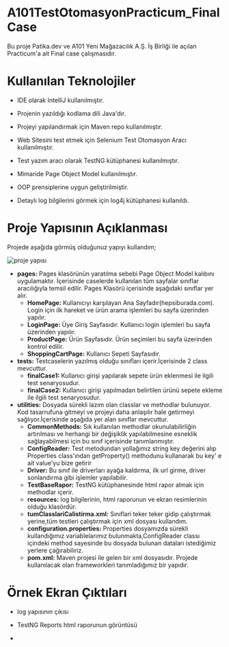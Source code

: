 # A101TestOtomasyonPracticum_FinalCase
Bu proje Patika.dev ve A101 Yeni Mağazacılık A.Ş. İş Birliği ile açılan Practicum'a ait Final case çalışmasıdır.

# Kullanılan Teknolojiler
+ IDE olarak IntelliJ kullanılmıştır.  

+ Projenin yazıldığı kodlama dili Java'dır.

+ Projeyi yapılandırmak için Maven repo kullanılmıştır.

+ Web Sitesini test etmek için Selenium Test Otomasyon Aracı kullanılmıştır.

+ Test yazım aracı olarak TestNG kütüphanesi kullanılmıştır.

+ Mimaride Page Object Model kullanılmıştır.

+ OOP prensiplerine uygun geliştirilmiştir.

+ Detaylı log bilgilerini görmek için log4j kütüphanesi kullanıldı.

# Proje Yapısının Açıklanması
Projede aşağıda görmüş olduğunuz yapıyı kullandım;

![proje yapısı](https://user-images.githubusercontent.com/111223290/199602424-2b70d353-d20a-452b-a55a-3de7758f2ae9.png)

+ **pages:** Pages klasörünün yaratılma sebebi Page Object Model kalıbını uygulamaktır. İçerisinde caselerde kullanılan tüm sayfalar sınıflar aracılığıyla temsil edilir. Pages Klasörü içerisinde aşağıdaki sınıflar yer alır.
  + **HomePage:** Kullanıcıyı karşılayan Ana Sayfadır(hepsiburada.com). Login için ilk hareket ve ürün arama işlemleri bu sayfa üzerinden yapılır.
  + **LoginPage:** Üye Giriş Sayfasıdır. Kullanıcı login işlemleri bu sayfa üzerinden yapılır.
  + **ProductPage:** Ürün Sayfasıdır. Ürün seçimleri bu sayfa üzerinden kontrol edilir.
  + **ShoppingCartPage:** Kullanıcı Sepeti Sayfasıdır.
+ **tests:** Testcaselerin yazılmış olduğu sınıfları içerir.İçerisinde 2 class mevcuttur.
   + **finalCase1:** Kullanıcı girişi yapılarak sepete ürün eklenmesi ile ilgili test senaryosudur.
   + **finalCase2:** Kullanıcı girişi yapılmadan belirtilen ürünü sepete ekleme ile ilgili test senaryosudur.
+ **utilities:** Dosyada sürekli lazım olan classlar ve methodlar bulunuyor. Kod tasarrufuna gitmeyi ve projeyi daha anlaşılır hale getirmeyi sağlıyor.İçerisinde 
aşağıda yer alan sınıflar mevcuttur.
   + **CommonMethods:** Sık kullanılan methodlar okunulabilirliğin artırılması ve herhangi bir değişiklik yapılabilmesine esneklik sağlayabilmesi
                        için bu sınıf içerisinde tanımlanmıştır.
   + **ConfigReader:** Test metodundan yollağımız string key değerini alıp Properties class'ından getProperty() methodunu kullanarak bu key' e ait value'yu bize                               getirir
   + **Driver:** Bu sınıf ile driverları ayağa kaldırma, ilk url girme, driver sonlandırma gibi işlemler yapılabilir.
   + **TestBaseRapor:** TestNG kütüphanesinde html rapor almak için methodlar içerir.
   + **resources:** log bilgilerinin, html raporunun ve ekran resimlerinin olduğu klasördür. 
   + **tumClasslariCalistirma.xml:** Sınıflari teker teker gidip çalıştırmak yerine,tüm testleri çalıştırmak için xml dosyası kullandım.
   + **configuration.properties:** Properties dosyamızda sürekli kullandığımız variablelarımız bulunmakta,ConfigReader classı içindeki method sayesinde bu dosyada                                        bulunan dataları istediğimiz yerlere çağırabiliriz.
   + **pom.xml:** Maven projesi ile gelen bir xml dosyasıdır. Projede kullanılacak olan frameworkleri tanımladığımız bir yapıdır.

# Örnek Ekran Çıktıları
+ log yapısının çıkısı


+ TestNG Reports html raporunun görüntüsü
+ 
